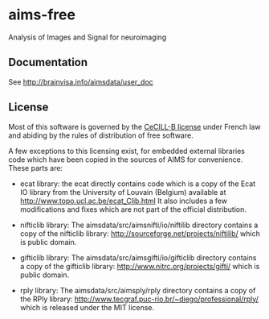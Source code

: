 # aims-free
Analysis of Images and Signal for neuroimaging

## Documentation

See http://brainvisa.info/aimsdata/user_doc

## License

Most of this software is governed by the [CeCILL-B license](http://www.cecill.info/licences/Licence_CeCILL-B_V1-en.html) under
French law and abiding by the rules of distribution of free software.

A few exceptions to this licensing exist, for embedded external libraries code which have been copied in the sources of AIMS for convenience. These parts are:

* ecat library:
the ecat directly contains code which is a copy of the Ecat IO library from the University of Louvain (Belgium) available at http://www.topo.ucl.ac.be/ecat_Clib.html
It also includes a few modifications and fixes which are not part of the official distribution.

* nifticlib library:
The aimsdata/src/aimsnifti/io/niftilib directory contains a copy of the nifticlib library: http://sourceforge.net/projects/niftilib/ which is public domain.

* gifticlib library:
The aimsdata/src/aimsgifti/io/gifticlib directory contains a copy of the gifticlib library: http://www.nitrc.org/projects/gifti/ which is public domain.

* rply library:
The aimsdata/src/aimsply/rply directory contains a copy of the RPly library: http://www.tecgraf.puc-rio.br/~diego/professional/rply/ which is released under the MIT license.

